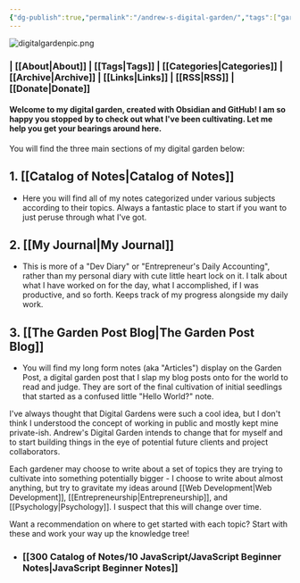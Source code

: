 ```yaml
---
{"dg-publish":true,"permalink":"/andrew-s-digital-garden/","tags":["gardenEntry"]}
---
```



![digitalgardenpic.png](/img/user/digitalgardenpic.png)

### |  [[About\|About]] |  [[Tags\|Tags]]  | [[Categories\|Categories]] |  [[Archive\|Archive]]  |  [[Links\|Links]] | [[RSS\|RSS]] | [[Donate\|Donate]]

#### Welcome to my digital garden, created with Obsidian and GitHub! I am so happy you stopped by to check out what I've been cultivating. Let me help you get your bearings around here.

You will find the three main sections of my digital garden below:

## 1. [[Catalog of Notes\|Catalog of Notes]]
- Here you will find all of my notes categorized under various subjects according to their topics. Always a fantastic place to start if you want to just peruse through what I've got. 
## 2. [[My Journal\|My Journal]] 
- This is more of a "Dev Diary" or "Entrepreneur's Daily Accounting", rather than my personal diary with cute little heart lock on it. I talk about what I have worked on for the day, what I accomplished, if I was productive, and so forth. Keeps track of my progress alongside my daily work.
## 3. [[The Garden Post Blog\|The Garden Post Blog]]
- You will find my long form notes (aka "Articles") display on the Garden Post, a digital garden post that I slap my blog posts onto for the world to read and judge. They are sort of the final cultivation of initial seedlings that started as a confused little "Hello World?" note.

I've always thought that Digital Gardens were such a cool idea, but I don't think I understood the concept of working in public and mostly kept mine private-ish. Andrew's Digital Garden intends to change that for myself and to start building things in the eye of potential future clients and project collaborators. 

Each gardener may choose to write about a set of topics they are trying to cultivate into something potentially bigger - I choose to write about almost anything, but try to gravitate my ideas around [[Web Development\|Web Development]], [[Entrepreneurship\|Entrepreneurship]], and [[Psychology\|Psychology]]. I suspect that this will change over time. 

Want a recommendation on where to get started with each topic? Start with these and work your way up the knowledge tree!

- ### [[300 Catalog of Notes/10 JavaScript/JavaScript Beginner Notes\|JavaScript Beginner Notes]]

